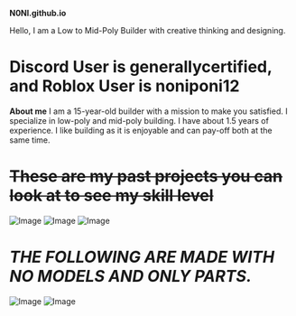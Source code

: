 **N0Nl.github.io**

Hello, I am a Low to Mid-Poly Builder with creative thinking and designing.

# Discord User is generallycertified, and Roblox User is noniponi12


****About me****
I am a 15-year-old builder with a mission to make you satisfied. I specialize in low-poly and mid-poly building.
I have about 1.5 years of experience.
I like building as it is enjoyable and can pay-off both at the same time.



# ~~**These are my past projects you can look at to see my skill level**~~

![Image](https://github.com/user-attachments/assets/44c52e9a-0043-4748-999e-407f04f24125)
![Image](https://github.com/user-attachments/assets/2a221c77-3c3c-4c73-b9ae-aa3815dc119a)
![Image](https://github.com/user-attachments/assets/625a0240-7527-4211-ac81-b752309679e5)
# *THE FOLLOWING ARE MADE WITH NO MODELS AND ONLY PARTS.*
![Image](https://github.com/user-attachments/assets/318c45cb-758a-4e45-886b-f693fbdd9450)
![Image](https://github.com/user-attachments/assets/ad6b7017-e777-41a2-8bb7-e937b21589f4)
